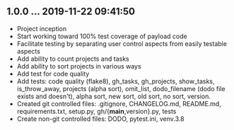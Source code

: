 ## 1.0.0 ... 2019-11-22 09:41:50

 * Project inception
 * Start working toward 100% test coverage of payload code
 * Facilitate testing by separating user control aspects from easily
   testable aspects
 * Add ability to count projects and tasks
 * Add ability to sort projects in various ways
 * Add test for code quality
 * Add tests: code quality (flake8), gh_tasks, gh_projects, show_tasks,
   is_throw_away, projects (alpha sort), omit_list, dodo_filename (dodo
   file exists and doesn't), alpha sort, new sort, old sort, no sort,
   version.
 * Created git controlled files: .gitignore, CHANGELOG.md, README.md,
   requirements.txt, setup.py, gh/{__main__,version}.py, tests
 * Create non-git controlled files: DODO, pytest.ini, venv.3.8


